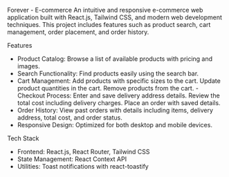 Forever - E-commerce
An intuitive and responsive e-commerce web application built with React.js, Tailwind CSS, and modern web development techniques. This project includes features such as product search, cart management, order placement, and order history.


Features
- Product Catalog: Browse a list of available products with pricing and images.
- Search Functionality: Find products easily using the search bar.
- Cart Management: Add products with specific sizes to the cart.
                   Update product quantities in the cart.
                   Remove products from the cart.
-Checkout Process:
Enter and save delivery address details.
Review the total cost including delivery charges.
Place an order with saved details.
- Order History: View past orders with details including items, delivery address, total cost, and order status.
- Responsive Design: Optimized for both desktop and mobile devices.


Tech Stack
- Frontend: React.js, React Router, Tailwind CSS
- State Management: React Context API
- Utilities: Toast notifications with react-toastify
